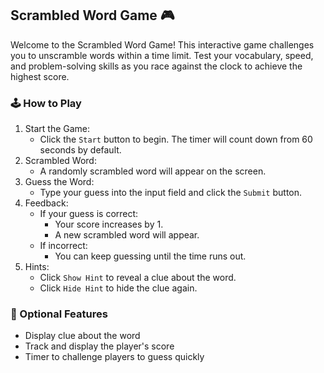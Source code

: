 ## Scrambled Word Game 🎮

Welcome to the Scrambled Word Game! This interactive game challenges you to unscramble words within a time limit. Test your vocabulary, speed, and problem-solving skills as you race against the clock to achieve the highest score.

### 🕹️ How to Play
1. Start the Game:
    - Click the `Start` button to begin. The timer will count down from 60 seconds by default.
2. Scrambled Word:
    - A randomly scrambled word will appear on the screen.
3. Guess the Word:
    - Type your guess into the input field and click the `Submit` button.
4. Feedback:
    - If your guess is correct:
        - Your score increases by 1.
        - A new scrambled word will appear.
    - If incorrect:
        - You can keep guessing until the time runs out.
5. Hints:
    - Click `Show Hint` to reveal a clue about the word.
    - Click `Hide Hint` to hide the clue again.


### 🎯 Optional Features
- Display clue about the word
- Track and display the player's score
- Timer to challenge players to guess quickly